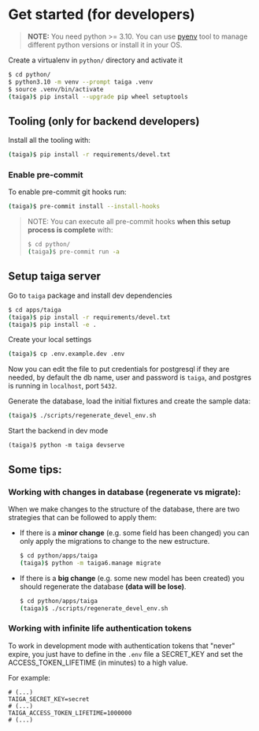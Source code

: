 # Get started (for developers)

> **NOTE:** You need python >= 3.10. You can use [pyenv](https://github.com/pyenv/pyenv) tool to manage different python versions or install it in your OS.

Create a virtualenv in `python/` directory and activate it

```bash
$ cd python/
$ python3.10 -m venv --prompt taiga .venv
$ source .venv/bin/activate
(taiga)$ pip install --upgrade pip wheel setuptools
```

## Tooling (only for backend developers)

Install all the tooling with:

```bash
(taiga)$ pip install -r requirements/devel.txt
```

### Enable pre-commit

To enable pre-commit git hooks run:

```bash
(taiga)$ pre-commit install --install-hooks
```

> NOTE: You can execute all pre-commit hooks **when this setup process is complete** with:
>
> ```bash
> $ cd python/
> (taiga)$ pre-commit run -a
> ```

## Setup taiga server

Go to `taiga` package and install dev dependencies

```bash
$ cd apps/taiga
(taiga)$ pip install -r requirements/devel.txt
(taiga)$ pip install -e .
```

Create your local settings

```bash
(taiga)$ cp .env.example.dev .env
```
Now you can edit the file to put credentials for postgresql if they are needed, by default the db name, user and password is `taiga`, and postgres is running in `localhost`, port `5432`.

Generate the database, load the initial fixtures and create the sample data:

```bash
(taiga)$ ./scripts/regenerate_devel_env.sh
```

Start the backend in dev mode

```
(taiga)$ python -m taiga devserve
```

## Some tips:

### Working with changes in database (regenerate vs migrate):

When we make changes to the structure of the database, there are two strategies that can be followed to apply them:

- If there is a **minor change** (e.g. some field has been changed) you can only apply the migrations to change to the new estructure.
  ```bash
  $ cd python/apps/taiga
  (taiga)$ python -m taiga6.manage migrate
  ```

- If there is a **big change** (e.g. some new model has been created) you should regenerate the database __(**data will be lose**)__.
  ```bash
  $ cd python/apps/taiga
  (taiga)$ ./scripts/regenerate_devel_env.sh
  ```

### Working with infinite life authentication tokens

To work in development mode with authentication tokens that "never" expire, you just have to define in the `.env` file a SECRET_KEY and set the ACCESS_TOKEN_LIFETIME (in minutes) to a high value.

For example:

```
# (...)
TAIGA_SECRET_KEY=secret
# (...)
TAIGA_ACCESS_TOKEN_LIFETIME=1000000
# (...)
```
